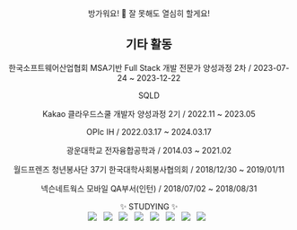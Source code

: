 <div align="center">
방가워요! 👋
잘 못해도 열심히 할게요!
</br>
<h2>기타 활동</h2>
한국소프트웨어산업협회 MSA기반 Full Stack 개발 전문가 양성과정 2차 / 2023-07-24 ~ 2023-12-22</p>
SQLD</p>
Kakao 클라우드스쿨 개발자 양성과정 2기 / 2022.11 ~ 2023.05</p>
OPIc IH / 2022.03.17 ~ 2024.03.17</p>
광운대학교 전자융합공학과 / 2014.03 ~ 2021.02</p>
월드프렌즈 청년봉사단 37기 한국대학사회봉사협의회 / 2018/12/30 ~ 2019/01/11</p>
넥슨네트웍스 모바일 QA부서(인턴) / 2018/07/02 ~ 2018/08/31</p>

✨ STUDYING ✨
</br>
<img src="https://img.shields.io/badge/html5-E34F26?style=for-the-badge&logo=html5&logoColor=white">
&nbsp;
<img src="https://img.shields.io/badge/CSS3-1572B6?style=for-the-badge&logo=css3&logoColor=white">
&nbsp;
<img src="https://img.shields.io/badge/java-007396?style=for-the-badge&logo=java&logoColor=white">
&nbsp;
<img src="https://img.shields.io/badge/SPRING-green?style=for-the-badge&logo=spring&logoColor=white">
&nbsp;
<img src="https://img.shields.io/badge/SPRING BOOT-brightgreen?style=for-the-badge&logo=springboot&logoColor=white">
&nbsp;
<img src="https://img.shields.io/badge/MariaDB-003545?style=for-the-badge&logo=mariadb&logoColor=white">
&nbsp;
<img src="https://img.shields.io/badge/github-181717?style=for-the-badge&logo=github&logoColor=white">
&nbsp;
<img src="https://img.shields.io/badge/amazonaws-232F3E?style=for-the-badge&logo=amazonaws&logoColor=white">
&nbsp;
</br>

</div>
